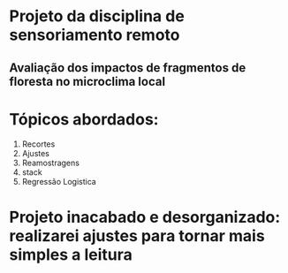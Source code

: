 
# Projeto da disciplina de sensoriamento remoto
## Avaliação dos impactos de fragmentos de floresta no microclima local
# Tópicos abordados:
1. Recortes
2. Ajustes
3. Reamostragens
4. stack
5. Regressão Logistica
# Projeto inacabado e desorganizado: realizarei ajustes para tornar mais simples a leitura
